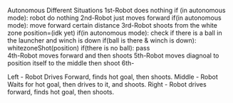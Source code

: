 Autonomous 
Different Situations 
1st-Robot does nothing
	if (in autonomous mode):
		robot do nothing
2nd-Robot just moves forward 
	if(in autonomous mode):
		move forward certain distance
3rd-Robot shoots from the white zone 
	position=(idk yet)
	if(in autonomous mode):
		check if there is a ball in the launcher and winch is down
		if(ball is there & winch is down):
			whitezoneShot(position) 
		if(there is no ball):
			pass  
4th-Robot moves forward and then shoots
5th-Robot moves diagnoal to position itself to the middle then shoot
6th-
 
Left - Robot Drives Forward, finds hot goal, then shoots. 
Middle - Robot Waits for hot goal, then drives to it, and shoots. 
Right - Robot drives forward, finds hot goal, then shoots. 